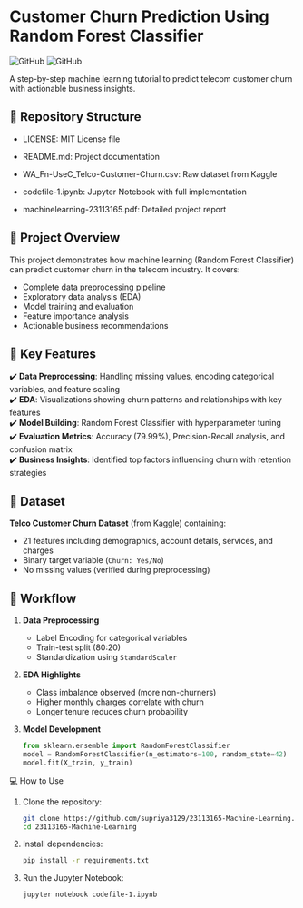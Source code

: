 # Customer Churn Prediction Using Random Forest Classifier

![GitHub](https://img.shields.io/badge/Language-Python-blue)
![GitHub](https://img.shields.io/badge/Library-Scikit_Learn-orange)

A step-by-step machine learning tutorial to predict telecom customer churn with actionable business insights.

## 📁 Repository Structure

- LICENSE: MIT License file

- README.md: Project documentation

- WA_Fn-UseC_Telco-Customer-Churn.csv: Raw dataset from Kaggle

- codefile-1.ipynb: Jupyter Notebook with full implementation

- machinelearning-23113165.pdf: Detailed project report



## 🌟 Project Overview
This project demonstrates how machine learning (Random Forest Classifier) can predict customer churn in the telecom industry. It covers:
- Complete data preprocessing pipeline
- Exploratory data analysis (EDA)
- Model training and evaluation
- Feature importance analysis
- Actionable business recommendations

## 🚀 Key Features
✔️ **Data Preprocessing**: Handling missing values, encoding categorical variables, and feature scaling  
✔️ **EDA**: Visualizations showing churn patterns and relationships with key features  
✔️ **Model Building**: Random Forest Classifier with hyperparameter tuning  
✔️ **Evaluation Metrics**: Accuracy (79.99%), Precision-Recall analysis, and confusion matrix  
✔️ **Business Insights**: Identified top factors influencing churn with retention strategies  

## 📂 Dataset
**Telco Customer Churn Dataset** (from Kaggle) containing:
- 21 features including demographics, account details, services, and charges
- Binary target variable (`Churn: Yes/No`)
- No missing values (verified during preprocessing)

## 🔧 Workflow
1. **Data Preprocessing**  
   - Label Encoding for categorical variables
   - Train-test split (80:20)
   - Standardization using `StandardScaler`

2. **EDA Highlights**  
   - Class imbalance observed (more non-churners)
   - Higher monthly charges correlate with churn
   - Longer tenure reduces churn probability

3. **Model Development**  
   ```python
   from sklearn.ensemble import RandomForestClassifier
   model = RandomForestClassifier(n_estimators=100, random_state=42)
   model.fit(X_train, y_train)

   ```


💻 How to Use
1. Clone the repository:
   ```bash
   git clone https://github.com/supriya3129/23113165-Machine-Learning.git
   cd 23113165-Machine-Learning

   ```

2. Install dependencies:
   ```bash
   pip install -r requirements.txt

   ```

3. Run the Jupyter Notebook:
   ```bash
   jupyter notebook codefile-1.ipynb

   ```

   

